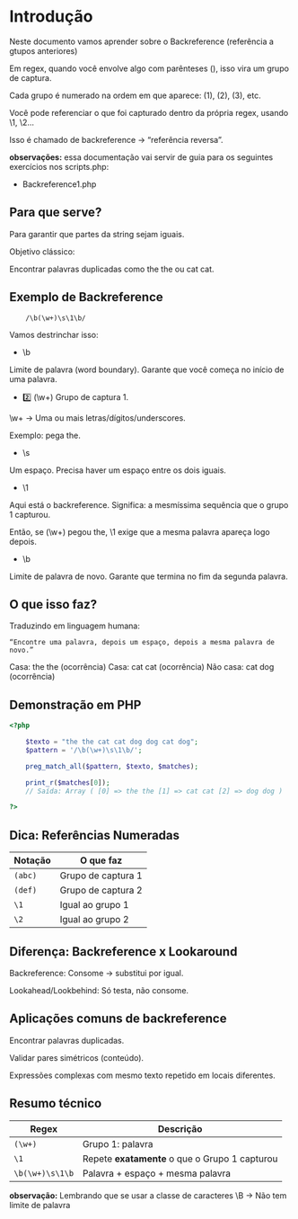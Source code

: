 # Introdução
Neste documento vamos aprender sobre o Backreference (referência a gtupos anteriores)

Em regex, quando você envolve algo com parênteses (), isso vira um grupo de captura.

Cada grupo é numerado na ordem em que aparece: (1), (2), (3), etc.

Você pode referenciar o que foi capturado dentro da própria regex, usando \1, \2…

Isso é chamado de backreference → “referência reversa”.

**observações:** essa documentação vai servir de guia para os seguintes exercícios nos scripts.php:

- Backreference1.php

## Para que serve? 

Para garantir que partes da string sejam iguais.

Objetivo clássico:

Encontrar palavras duplicadas como the the ou cat cat.

## Exemplo de Backreference

```regex
    /\b(\w+)\s\1\b/
```

Vamos destrinchar isso:

- \b

Limite de palavra (word boundary).
Garante que você começa no início de uma palavra.

- 2️⃣ (\w+)
Grupo de captura 1.

\w+ → Uma ou mais letras/dígitos/underscores.

Exemplo: pega the.

- \s

Um espaço.
Precisa haver um espaço entre os dois iguais.

- \1

Aqui está o backreference.
Significa: a mesmíssima sequência que o grupo 1 capturou.

Então, se (\w+) pegou the, \1 exige que a mesma palavra apareça logo depois.

- \b

Limite de palavra de novo.
Garante que termina no fim da segunda palavra.

## O que isso faz?

Traduzindo em linguagem humana:

    “Encontre uma palavra, depois um espaço, depois a mesma palavra de novo.”

Casa: the the (ocorrência)
Casa: cat cat (ocorrência)
Não casa: cat dog  (ocorrência)

## Demonstração em PHP

```php
<?php

    $texto = "the the cat cat dog dog cat dog";
    $pattern = '/\b(\w+)\s\1\b/';

    preg_match_all($pattern, $texto, $matches);

    print_r($matches[0]);
    // Saída: Array ( [0] => the the [1] => cat cat [2] => dog dog )

?>
```

## Dica: Referências Numeradas

| Notação | O que faz          |
| ------- | ------------------ |
| `(abc)` | Grupo de captura 1 |
| `(def)` | Grupo de captura 2 |
| `\1`    | Igual ao grupo 1   |
| `\2`    | Igual ao grupo 2   |

## Diferença: Backreference x Lookaround

Backreference: Consome → substitui por igual.

Lookahead/Lookbehind: Só testa, não consome.

## Aplicações comuns de backreference

Encontrar palavras duplicadas.

Validar pares simétricos (<tag>conteúdo</tag>).

Expressões complexas com mesmo texto repetido em locais diferentes.

## Resumo técnico

| Regex           | Descrição                                      |
| --------------- | ---------------------------------------------- |
| `(\w+)`         | Grupo 1: palavra                               |
| `\1`            | Repete **exatamente** o que o Grupo 1 capturou |
| `\b(\w+)\s\1\b` | Palavra + espaço + mesma palavra               |

**observação:**  Lembrando que se usar a classe de caracteres \B -> Não tem limite de palavra
